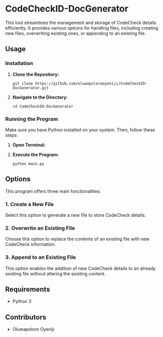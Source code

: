 # CodeCheckID-DocGenerator

This tool streamlines the management and storage of CodeCheck details efficiently. It provides various options for handling files, including creating new files, overwriting existing ones, or appending to an existing file. 

## Usage

### Installation

1. **Clone the Repository:**
    ```
    git clone https://github.com/oluwapoloreoyeniji/CodeCheckID-DocGenerator.git
    ```
2. **Navigate to the Directory:**
    ```
    cd CodeCheckID-DocGenerator
    ```
   
### Running the Program

Make sure you have Python installed on your system. Then, follow these steps:

1. **Open Terminal:**
   
2. **Execute the Program:**
    ```
    python main.py
    ```

## Options

This program offers three main functionalities:

### 1. Create a New File

Select this option to generate a new file to store CodeCheck details.

### 2. Overwrite an Existing File

Choose this option to replace the contents of an existing file with new CodeCheck information.

### 3. Append to an Existing File

This option enables the addition of new CodeCheck details to an already existing file without altering the existing content.

## Requirements

- Python 3

## Contributors

- Oluwapolore Oyeniji

